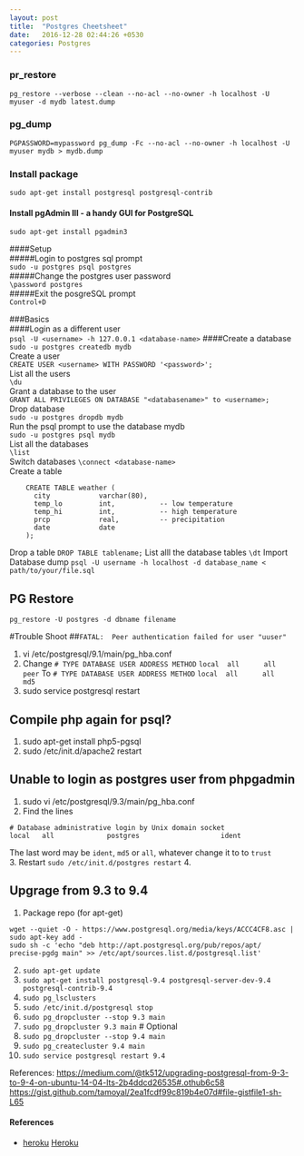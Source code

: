 ```yaml
---
layout: post
title:  "Postgres Cheetsheet"
date:   2016-12-28 02:44:26 +0530
categories: Postgres
---
```


### pr_restore
`pg_restore --verbose --clean --no-acl --no-owner -h localhost -U myuser -d mydb latest.dump`

### pg_dump
`PGPASSWORD=mypassword pg_dump -Fc --no-acl --no-owner -h localhost -U myuser mydb > mydb.dump`

### Install package      
`sudo apt-get install postgresql postgresql-contrib`

#### Install pgAdmin III - a handy GUI for PostgreSQL         
`sudo apt-get install pgadmin3`
  
####Setup            
#####Login to postgres sql prompt          
`sudo -u postgres psql postgres`         
#####Change the postgres user password          
`\password postgres`         
#####Exit the posgreSQL prompt     
`Control+D`          
    
###Basics     
####Login as a different user               
`psql -U <username> -h 127.0.0.1 <database-name>` 
####Create a database         
`sudo -u postgres createdb mydb`          
Create a user         
`CREATE USER <username> WITH PASSWORD '<password>';`        
List all the users         
`\du`       
Grant a database to the user       
`GRANT ALL PRIVILEGES ON DATABASE "<databasename>" to <username>;`       
Drop database     
`sudo -u postgres dropdb mydb`        
Run the psql prompt to use the database mydb       
`sudo -u postgres psql mydb`      
List all the databases      
`\list`        
Switch databases
`\connect <database-name>`           
Create a table           
```
    CREATE TABLE weather (          
      city            varchar(80),        
      temp_lo         int,           -- low temperature
      temp_hi         int,           -- high temperature
      prcp            real,          -- precipitation
      date            date
    );
  ```
Drop a table
`DROP TABLE tablename;`
List alll the database tables
`\dt`
Import Database dump
`psql -U username -h localhost -d database_name < path/to/your/file.sql`
     
## PG Restore
`pg_restore -U postgres -d dbname filename`
    
#Trouble Shoot
##`FATAL:  Peer authentication failed for user "uuser"`
1. vi /etc/postgresql/9.1/main/pg_hba.conf
2. Change
   `# TYPE DATABASE USER ADDRESS METHOD`
   `local  all      all          peer`
   To
   `# TYPE DATABASE USER ADDRESS METHOD`
   `local  all      all          md5`
3. sudo service postgresql restart

## Compile php again for psql?
1. sudo apt-get install php5-pgsql
2. sudo /etc/init.d/apache2 restart

## Unable to login as postgres user from phpgadmin
1. sudo vi /etc/postgresql/9.3/main/pg_hba.conf
2. Find the lines
```
# Database administrative login by Unix domain socket
local   all             postgres                    ident
```
The last word may be `ident`, `md5` or `all`, whatever change it to to `trust`          
3. Restart `sudo /etc/init.d/postgres restart`
4. 

## Upgrage from 9.3 to 9.4

1. Package repo (for apt-get)
```   
wget --quiet -O - https://www.postgresql.org/media/keys/ACCC4CF8.asc | sudo apt-key add -
sudo sh -c 'echo "deb http://apt.postgresql.org/pub/repos/apt/ precise-pgdg main" >> /etc/apt/sources.list.d/postgresql.list'
```

2. `sudo apt-get update`
3. `sudo apt-get install postgresql-9.4 postgresql-server-dev-9.4 postgresql-contrib-9.4`
4. `sudo pg_lsclusters`
5. `sudo /etc/init.d/postgresql stop`
6. `sudo pg_dropcluster --stop 9.3 main`
7. `sudo pg_dropcluster 9.3 main` # Optional
8. `sudo pg_dropcluster --stop 9.4 main`
9. `sudo pg_createcluster 9.4 main`
10. `sudo service postgresql restart 9.4`
           
References: https://medium.com/@tk512/upgrading-postgresql-from-9-3-to-9-4-on-ubuntu-14-04-lts-2b4ddcd26535#.othub6c58
            https://gist.github.com/tamoyal/2ea1fcdf99c819b4e07d#file-gistfile1-sh-L65

#### References
* [heroku] [Heroku]

[heroku]: https://devcenter.heroku.com/articles/heroku-postgres-import-export
